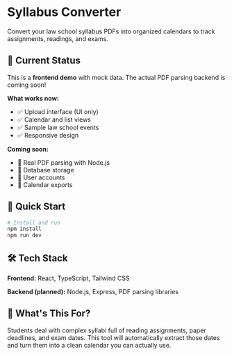 # Syllabus Converter

Convert your law school syllabus PDFs into organized calendars to track assignments, readings, and exams.

## 🚧 Current Status

This is a **frontend demo** with mock data. The actual PDF parsing backend is coming soon!

**What works now:**
- ✅ Upload interface (UI only)
- ✅ Calendar and list views
- ✅ Sample law school events
- ✅ Responsive design

**Coming soon:**
- 🔄 Real PDF parsing with Node.js
- 🔄 Database storage
- 🔄 User accounts
- 🔄 Calendar exports

## 🚀 Quick Start

```bash
# Install and run
npm install
npm run dev
```

## 🛠️ Tech Stack

**Frontend:** React, TypeScript, Tailwind CSS

**Backend (planned):** Node.js, Express, PDF parsing libraries

## 📝 What's This For?

Students deal with complex syllabi full of reading assignments, paper deadlines, and exam dates. This tool will automatically extract those dates and turn them into a clean calendar you can actually use.
